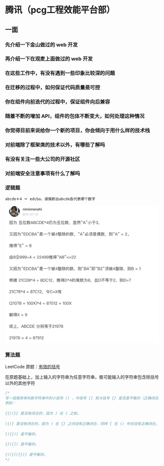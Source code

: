 # 腾讯（pcg工程效能平台部）

## 一面

### 先介绍一下金山做过的 web 开发

### 再介绍一下在观麦上面做过的 web 开发

### 在这些工作中，有没有遇到一些印象比较深的问题

### 在迁移的过程中，如何保证代码质量是可控

### 你在组件向前迭代的过程中，保证组件向后兼容

### 随着不断的增加 API，组件的包体不断变大，如何处理这种情况

### 你觉得目前来说给你一个新的项目，你会倾向于用什么样的技术栈

### 对前端除了框架类的技术以外，有哪些了解吗

### 有没有关注一些大公司的开源社区

### 对前端安全注意事项有什么了解吗

### 逻辑题

```
abcde＊4 ＝ edcba，请推断出abcde各代表哪个数字
```

![](https://raw.githubusercontent.com/LaamGinghong/pics/master/img/20201110210935.png)

### 算法题

LeetCode 原题：[有效的括号](https://leetcode-cn.com/problems/valid-parentheses/)

在原题基础上，加上输入的字符串为任意字符串，极可能输入的字符串包含除括号以外的其他字符

```js
/*
写一段程序来判断字符串中的小括号 () ，中括号 [] 和大括号 {} 是否是平衡的（正确闭合）。
例如：

{{)(}} 是没有闭合的，因为 ) 在 ( 之前。

({)} 是没有闭合的，因为 ) 在 {} 之间没有正确闭合，同样 { 在 () 中间没有正确闭合。

[({})] 是平衡的。

{}([]) 是平衡的。

{()}[[{}]] 是平衡的。
*/
```

